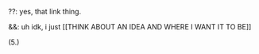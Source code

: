 ??: yes, that link thing.

&&: uh idk, i just [[THINK ABOUT AN IDEA AND WHERE I WANT IT TO BE]]

(5.)
























































































